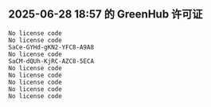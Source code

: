 ## 2025-06-28 18:57 的 GreenHub 许可证
```
No license code
No license code
SaCe-GYHd-gKN2-YFC8-A9A8
No license code
SaCM-dQUh-KjRC-AZC8-5ECA
No license code
No license code
No license code
No license code
No license code
```
